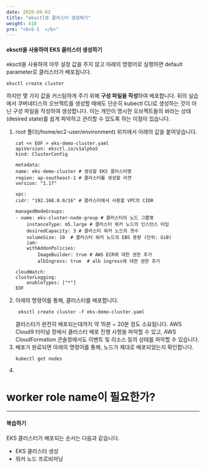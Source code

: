 ```yaml
---
date: 2020-09-03
title: "eksctl로 클러스터 생성하기"
weight: 410
pre: "<b>5-1  </b>"
---
```


#### eksctl을 사용하여 EKS 클러스터 생성하기

eksctl을 사용하여 아무 설정 값을 주지 않고 아래의 명령어로 실행하면 default parameter로 클러스터가 배포됩니다.
```
eksctl create cluster
```
하지만 몇 가지 값을 커스텀하게 주기 위해 **구성 파일을 작성**하여 배포합니다. 뒤의 실습에서 쿠버네티스의 오브젝트를 생성할 때에도 단순히 kubectl CLI로 생성하는 것이 아닌 구성 파일을 작성하여 생성합니다. 이는 개인이 명시한 오브젝트들의 바라는 상태(desired state)를 쉽게 파악하고 관리할 수 있도록 하는 이점이 있습니다.

1. root 폴더(/home/ec2-user/environment) 위치에서 아래의 값을 붙여넣습니다.
    ```
    cat << EOF > eks-demo-cluster.yaml
    apiVersion: eksctl.io/v1alpha5
    kind: ClusterConfig

    metadata:
    name: eks-demo-cluster # 생성할 EKS 클러스터명
    region: ap-southeast-1 # 클러스터를 생성할 리젼
    version: "1.17"

    vpc:
    cidr: "192.168.0.0/16" # 클러스터에서 사용할 VPC의 CIDR

    managedNodeGroups:
    - name: eks-cluster-node-group # 클러스터의 노드 그룹명
        instanceType: m5.large # 클러스터 워커 노드의 인스턴스 타입
        desiredCapacity: 3 # 클러스터 워커 노드의 갯수
        volumeSize: 10  # 클러스터 워커 노드의 EBS 용량 (단위: GiB)
        iam:
        withAddonPolicies:
            ImageBuilder: true # AWS ECR에 대한 권한 추가
            albIngress: true  # alb ingress에 대한 권한 추가

    cloudWatch:
    clusterLogging:
        enableTypes: ["*"]
    EOF
    ```
2. 아래의 명령어를 통해, 클러스터를 배포합니다.
   ```
    eksctl create cluster -f eks-demo-cluster.yaml
    ```
    클러스터가 완전히 배포되는데까지 약 15분 ~ 20분 정도 소요됩니다. AWS Cloud9 터미널 창에서 클러스터 배포 진행 사항을 파악할 수 있고, AWS CloudFormation 콘솔창에서도 이벤트 및 리소스 등의 상태를 파악할 수 있습니다. 
3. 배포가 완료되면 아래의 명령어를 통해, 노드가 제대로 배포되었는지 확인합니다.
    ```
    kubectl get nodes 
    ```
4. 
# worker role name이 필요한가?

* * *
#### 복습하기
EKS 클러스터가 배포되는 순서는 다음과 같습니다. 
- EKS 클러스터 생성
- 워커 노드 프로비저닝
